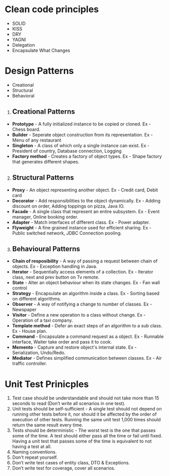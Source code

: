 # Clean code principles

- SOLID
- KISS
- DRY
- YAGNI
- Delegation
- Encapsulate What Changes

# Design Patterns

 - Creational
 - Structural
 - Behavioral
 

1. ## Creational Patterns
- **Prototype** - A fully initialized instance to be copied or cloned. Ex - Chess board.
- **Builder** - Seperate object construction from its representation. Ex - Menu of any restaurant
- **Singleton** - A class of which only a single instance can exist. Ex - President of country, Database connection, Logging
- **Factory method** - Creates a factory of object types. Ex - Shape factory that generates different shapes.

2. ## Structural Patterns
- **Proxy** - An object representing another object. Ex - Credit card, Debit card
- **Decorator** - Add responsibilities to the object dynamically. Ex - Adding discount on order, Adding toppings on pizza, Java IO.
- **Facade** - A single class that represent an entire subsystem. Ex - Event manager, Online booking order.
- **Adapter** - Match interfaces of different class. Ex - Power adapter.
- **Flyweight** - A fine grained instance used for efficient sharing. Ex - Public switched network, JDBC Connection pooling.

3. ## Behavioural Patterns
- **Chain of resposibility** - A way of passing a request between chain of objects. Ex - Exception handling in Java.
- **Iterator** - Sequentially access elements of a collection. Ex - Iterator class, next and prev button on Tv remote.
- **State** - Alter an object behaviour when its state changes. Ex - Fan wall control
- **Strategy** - Encapsulate an algorithm inside a class. Ex - Sorting based on different algorithms.
- **Observer** - A way of notifying a change to number of classes. Ex - Newspaper
- **Visitor** - Define a new operation to a class without change. Ex - Operation of a taxi company.
- **Template method** - Defer an exact steps of an algorithm to a sub class. Ex - House plan.
- **Command** - Encapsulate a command request as a object. Ex - Runnable interface, Waiter take order and pass it to cook.
- **Memento** - Capture and restore object's internal state. Ex - Serialization, Undo/Redo.
- **Mediator** - Defines simplified communication between classes. Ex - Air traffic controller.

# Unit Test Prinicples

1. Test case should be understandable and should not take more than 15 seconds to read  (Don’t write all scenarios in one test).
2. Unit tests should be self-sufficient - A single test should not depend on running other tests before it, nor should it be affected by the order of execution of other tests. Running the same unit test 1,000 times should return the same result every time.
3. Tests should be deterministic - The worst test is the one that passes some of the time. A test should either pass all the time or fail until fixed. Having a unit test that passes some of the time is equivalent to not having a test at all.
4. Naming conventions.
5. Don't repeat yourself.
6. Don’t write test cases of entity class, DTO & Exceptions.
7. Don’t write test for coverage, cover all scenarios.
